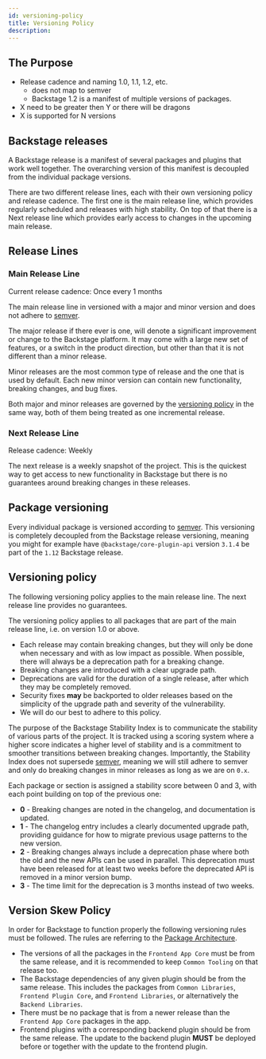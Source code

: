 ```yaml
---
id: versioning-policy
title: Versioning Policy
description:
---
```


## The Purpose <!-- of this doc - for us - the authors - when writing it - delete after -->

- Release cadence and naming 1.0, 1.1, 1.2, etc.
  - does not map to semver
  - Backstage 1.2 is a manifest of multiple versions of packages.
- X need to be greater then Y or there will be dragons
- X is supported for N versions

<!--

- https://kubernetes.io/releases/version-skew-policy/
- https://kubernetes.io/docs/reference/using-api/deprecation-policy/

 -->

## Backstage releases

<!-- Less technical introduction -->

A Backstage release is a manifest of several packages and plugins that work well
together. The overarching version of this manifest is decoupled from the
individual package versions.

There are two different release lines, each with their own versioning policy and
release cadence. The first one is the main release line, which provides
regularly scheduled and releases with high stability. On top of that there is a
Next release line which provides early access to changes in the upcoming main
release.

## Release Lines

### Main Release Line

Current release cadence: Once every 1 months

The main release line in versioned with a major and minor version and does not
adhere to [semver](https://semver.org).

The major release if there ever is one, will denote a significant improvement or
change to the Backstage platform. It may come with a large new set of features,
or a switch in the product direction, but other than that it is not different
than a minor release.

Minor releases are the most common type of release and the one that is used by
default. Each new minor version can contain new functionality, breaking changes,
and bug fixes.

Both major and minor releases are governed by the
[versioning policy](#versioning-policy) in the same way, both of them being
treated as one incremental release.

### Next Release Line

Release cadence: Weekly

The next release is a weekly snapshot of the project. This is the quickest way
to get access to new functionality in Backstage but there is no guarantees
around breaking changes in these releases.

## Package versioning

Every individual package is versioned according to [semver](https://semver.org).
This versioning is completely decoupled from the Backstage release versioning,
meaning you might for example have `@backstage/core-plugin-api` version `3.1.4`
be part of the `1.12` Backstage release.

## Versioning policy

The following versioning policy applies to the main release line. The next
release line provides no guarantees.

The versioning policy applies to all packages that are part of the main release
line, i.e. on version 1.0 or above.

- Each release may contain breaking changes, but they will only be done when
  necessary and with as low impact as possible. When possible, there will always
  be a deprecation path for a breaking change.
- Breaking changes are introduced with a clear upgrade path.
- Deprecations are valid for the duration of a single release, after which they
  may be completely removed.
- Security fixes **may** be backported to older releases based on the simplicity
  of the upgrade path and severity of the vulnerability.
- We will do our best to adhere to this policy.

The purpose of the Backstage Stability Index is to communicate the stability of
various parts of the project. It is tracked using a scoring system where a
higher score indicates a higher level of stability and is a commitment to
smoother transitions between breaking changes. Importantly, the Stability Index
does not supersede [semver](https://semver.org/), meaning we will still adhere
to semver and only do breaking changes in minor releases as long as we are on
`0.x`.

Each package or section is assigned a stability score between 0 and 3, with each
point building on top of the previous one:

- **0** - Breaking changes are noted in the changelog, and documentation is
  updated.
- **1** - The changelog entry includes a clearly documented upgrade path,
  providing guidance for how to migrate previous usage patterns to the new
  version.
- **2** - Breaking changes always include a deprecation phase where both the old
  and the new APIs can be used in parallel. This deprecation must have been
  released for at least two weeks before the deprecated API is removed in a
  minor version bump.
- **3** - The time limit for the deprecation is 3 months instead of two weeks.

## Version Skew Policy

In order for Backstage to function properly the following versioning rules must
be followed. The rules are referring to the
[Package Architecture](https://backstage.io/docs/overview/architecture-overview#package-architecture).

- The versions of all the packages in the `Frontend App Core` must be from the
  same release, and it is recommended to keep `Common Tooling` on that release
  too.
- The Backstage dependencies of any given plugin should be from the same
  release. This includes the packages from `Common Libraries`,
  `Frontend Plugin Core`, and `Frontend Libraries`, or alternatively the
  `Backend Libraries`.
- There must be no package that is from a newer release than the
  `Frontend App Core` packages in the app.
- Frontend plugins with a corresponding backend plugin should be from the same
  release. The update to the backend plugin **MUST** be deployed before or
  together with the update to the frontend plugin.

